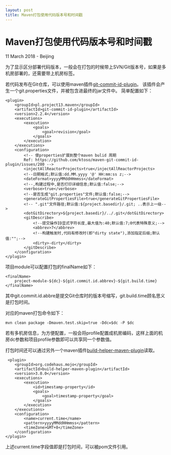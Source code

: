 ```yaml
---
layout: post
title: Maven打包使用代码版本号和时间戳
---
```


Maven打包使用代码版本号和时间戳
========================
11 March 2018 - Beijing

为了显示区分部署代码版本，一般会在打包的时候带上SVN/Git版本号，如果是多机房部署的，还需要带上机房标签。

若代码发布在Git仓库，可以使用maven插件[git-commit-id-plugin](https://github.com/ktoso/maven-git-commit-id-plugin)。
该插件会产生一个git.properties文件，并被包含进最终的jar文件中。
简单配置如下：

	<plugin>
        <groupId>pl.project13.maven</groupId>
        <artifactId>git-commit-id-plugin</artifactId>
        <version>2.2.4</version>
        <executions>
            <execution>
                <goals>
                    <goal>revision</goal>
                </goals>
            </execution>
        </executions>
        <configuration>
            <!-- 使properties扩展到整个maven bulid 周期
            Ref: https://github.com/ktoso/maven-git-commit-id-plugin/issues/280 -->
            <injectAllReactorProjects>true</injectAllReactorProjects>
            <!--日期格式;默认值:dd.MM.yyyy '@' HH:mm:ss z;-->
            <dateFormat>yyyyMMddHHmmss</dateFormat>
            <!--,构建过程中,是否打印详细信息;默认值:false;-->
            <verbose>true</verbose>
            <!--是否生成"git.properties"文件;默认值:false;-->
            <generateGitPropertiesFile>true</generateGitPropertiesFile>
            <!-- ".git"文件路径;默认值:${project.basedir}/.git; ..表示上一级-->
            <dotGitDirectory>${project.basedir}/../.git</dotGitDirectory>
            <gitDescribe>
                <!--提交操作ID显式字符长度,最大值为:40;默认值:7;0代表特殊意义;-->
                <abbrev>7</abbrev>
                <!--构建触发时,代码有修改时(即"dirty state"),添加指定后缀;默认值:"";-->
                <dirty>-dirty</dirty>
            </gitDescribe>
        </configuration>
    </plugin>


项目module可以配置打包的finalName如下：

	<finalName>
		project-module-${dc}-${git.commit.id.abbrev}-${git.build.time}
	</finalName>
其中git.commit.id.abbre是提交Git仓库时的版本号缩写，git.build.time顾名思义是打包时间。

对应的maven打包命令如下：

	mvn clean package -Dmaven.test.skip=true -Ddc=$dc -P $dc
若有多机房信息，为方便配置，一般会将profile配置成机房编码，这样上面的机房dc参数和项目profile参数即可以共享同一个参数值。

打包时间还可以通过另外一个maven插件[build-helper-maven-plugin](http://www.mojohaus.org/build-helper-maven-plugin/)读取。

	 <plugin>
        <groupId>org.codehaus.mojo</groupId>
        <artifactId>build-helper-maven-plugin</artifactId>
        <version>3.0.0</version>
        <executions>
            <execution>
                <id>timestamp-property</id>
                <goals>
                    <goal>timestamp-property</goal>
                </goals>
            </execution>
        </executions>
        <configuration>
            <name>current.time</name>
            <pattern>yyyyMMddHHmmss</pattern>
            <timeZone>GMT+8</timeZone>
        </configuration>
    </plugin>
上述current.time字段值即是打包时间，可以被pom文件引用。


